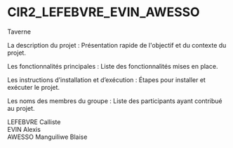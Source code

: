 # CIR2_LEFEBVRE_EVIN_AWESSO
Taverne 

La description du projet : Présentation rapide de l'objectif et du contexte du projet.

Les fonctionnalités principales : Liste des fonctionnalités mises en place.

Les instructions d’installation et d’exécution : Étapes pour installer et exécuter le projet.

Les noms des membres du groupe : Liste des participants ayant contribué au projet.

LEFEBVRE Calliste\
EVIN Alexis\
AWESSO	Manguiliwe Blaise

